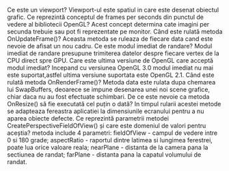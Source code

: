 Ce este un viewport? Viewport-ul este spatiul in care este desenat obiectul grafic.
Ce reprezintă conceptul de frames per seconds din punctul de vedere al bibliotecii OpenGL? Acest concept determina cate imagini per secunda trebuie sau pot fi reprezentate pe monitor.
Când este rulată metoda OnUpdateFrame()? Aceasta metoda se ruleaza de fiecare data cand este nevoie de afisat un nou cadru.
Ce este modul imediat de randare? Modul imediat de randare presupune trimiterea datelor despre fiecare vertex de la CPU direct spre GPU.
Care este ultima versiune de OpenGL care acceptă modul imediat? Incepand cu versiunea OpenGL 3.0 modul imediat nu mai este suportat,astfel ultima versiune suportata este OpenGL 2.1.
Când este rulată metoda OnRenderFrame()? Metoda data este rulata dupa chemarea lui SwapBuffers, deoarece se impune desenarea unei noi scene grafice, chiar daca nu au fost efectuate schimbari.
De ce este nevoie ca metoda OnResize() să fie executată cel puțin o dată? In timpul rularii acestei metode se adapteaza fereastra aplicatiei la dimensiunile ecranului pentru a nu aparea obiecte defecte.
Ce reprezintă parametrii metodei CreatePerspectiveFieldOfView() și care este domeniul de valori pentru aceștia? metoda include 4 parametri: fieldOfView - campul de vedere intre 0 si 180 grade; aspectRatio - raportul dintre latimea si lungimea ferestrei, poate lua orice valoare reala; nearPlane - distanta de la camera pana la sectiunea de randat; farPlane - distanta pana la capatul volumului de randat.

